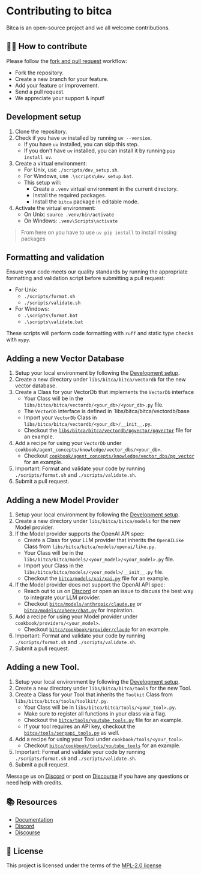 # Contributing to bitca

Bitca is an open-source project and we all welcome contributions.

## 👩‍💻 How to contribute

Please follow the [fork and pull request](https://docs.github.com/en/get-started/quickstart/contributing-to-projects) workflow:

- Fork the repository.
- Create a new branch for your feature.
- Add your feature or improvement.
- Send a pull request.
- We appreciate your support & input!

## Development setup

1. Clone the repository.
2. Check if you have `uv` installed by running `uv --version`.
   - If you have `uv` installed, you can skip this step.
   - If you don't have `uv` installed, you can install it by running `pip install uv`.
3. Create a virtual environment:
   - For Unix, use `./scripts/dev_setup.sh`.
   - For Windows, use `.\scripts\dev_setup.bat`.
   - This setup will:
     - Create a `.venv` virtual environment in the current directory.
     - Install the required packages.
     - Install the `bitca` package in editable mode.
4. Activate the virtual environment:
   - On Unix: `source .venv/bin/activate`
   - On Windows: `.venv\Scripts\activate`

> From here on you have to use `uv pip install` to install missing packages

## Formatting and validation

Ensure your code meets our quality standards by running the appropriate formatting and validation script before submitting a pull request:

- For Unix:
  - `./scripts/format.sh`
  - `./scripts/validate.sh`
- For Windows:
  - `.\scripts\format.bat`
  - `.\scripts\validate.bat`

These scripts will perform code formatting with `ruff` and static type checks with `mypy`.

## Adding a new Vector Database

1. Setup your local environment by following the [Development setup](#development-setup).
2. Create a new directory under `libs/bitca/bitca/vectordb` for the new vector database.
3. Create a Class for your VectorDb that implements the `VectorDb` interface
   - Your Class will be in the `libs/bitca/bitca/vectordb/<your_db>/<your_db>.py` file.
   - The `VectorDb` interface is defined in `libs/bitca/bitca/vectordb/base
   - Import your `VectorDb` Class in `libs/bitca/bitca/vectordb/<your_db>/__init__.py`.
   - Checkout the [`libs/bitca/bitca/vectordb/pgvector/pgvector`](https://github.com/bitcahumans/bitca/blob/main/libs/bitca/bitca/vectordb/pgvector/pgvector.py) file for an example.
4. Add a recipe for using your `VectorDb` under `cookbook/agent_concepts/knowledge/vector_dbs/<your_db>`.
   - Checkout [`cookbook/agent_concepts/knowledge/vector_dbs/pg_vector`](https://github.com/bitcahumans/bitca/blob/main/cookbook/agent_concepts/knowledge/vector_dbs/pg_vector.py) for an example.
5. Important: Format and validate your code by running `./scripts/format.sh` and `./scripts/validate.sh`.
6. Submit a pull request.

## Adding a new Model Provider

1. Setup your local environment by following the [Development setup](#development-setup).
2. Create a new directory under `libs/bitca/bitca/models` for the new Model provider.
3. If the Model provider supports the OpenAI API spec:
   - Create a Class for your LLM provider that inherits the `OpenAILike` Class from `libs/bitca/bitca/models/openai/like.py`.
   - Your Class will be in the `libs/bitca/bitca/models/<your_model>/<your_model>.py` file.
   - Import your Class in the `libs/bitca/bitca/models/<your_model>/__init__.py` file.
   - Checkout the [`bitca/models/xai/xai.py`](https://github.com/bitcahumans/bitca/blob/main/libs/bitca/bitca/models/together/together.py) file for an example.
4. If the Model provider does not support the OpenAI API spec:
   - Reach out to us on [Discord](https://discord.gg/4MtYHHrgA8) or open an issue to discuss the best way to integrate your LLM provider.
   - Checkout [`bitca/models/anthropic/claude.py`](https://github.com/bitcahumans/bitca/blob/main/libs/bitca/bitca/models/anthropic/claude.py) or [`bitca/models/cohere/chat.py`](https://github.com/bitcahumans/bitca/blob/main/libs/bitca/bitca/models/cohere/chat.py) for inspiration.
5. Add a recipe for using your Model provider under `cookbook/providers/<your_model>`.
   - Checkout [`bitca/cookbook/provider/claude`](https://github.com/bitcahumans/bitca/tree/main/cookbook/providers/claude) for an example.
6. Important: Format and validate your code by running `./scripts/format.sh` and `./scripts/validate.sh`.
7. Submit a pull request.

## Adding a new Tool.

1. Setup your local environment by following the [Development setup](#development-setup).
2. Create a new directory under `libs/bitca/bitca/tools` for the new Tool.
3. Create a Class for your Tool that inherits the `Toolkit` Class from `libs/bitca/bitca/tools/toolkit/.py`.
   - Your Class will be in `libs/bitca/bitca/tools/<your_tool>.py`.
   - Make sure to register all functions in your class via a flag.
   - Checkout the [`bitca/tools/youtube_tools.py`](https://github.com/bitcahumans/bitca/blob/main/libs/bitca/bitca/tools/youtube_tools.py) file for an example.
   - If your tool requires an API key, checkout the [`bitca/tools/serpapi_tools.py`](https://github.com/bitcahumans/bitca/blob/main/libs/bitca/bitca/tools/serpapi_tools.py) as well.
4. Add a recipe for using your Tool under `cookbook/tools/<your_tool>`.
   - Checkout [`bitca/cookbook/tools/youtube_tools`](https://github.com/bitcahumans/bitca/blob/main/cookbook/tools/youtube_tools.py) for an example.
5. Important: Format and validate your code by running `./scripts/format.sh` and `./scripts/validate.sh`.
6. Submit a pull request.

Message us on [Discord](https://discord.gg/4MtYHHrgA8) or post on [Discourse](https://community.bitca.com/) if you have any questions or need help with credits.

## 📚 Resources

- <a href="https://docs.projectbit.ca/introduction" target="_blank" rel="noopener noreferrer">Documentation</a>
- <a href="https://discord.gg/4MtYHHrgA8" target="_blank" rel="noopener noreferrer">Discord</a>
- <a href="https://community.bitca.com/" target="_blank" rel="noopener noreferrer">Discourse</a>

## 📝 License

This project is licensed under the terms of the [MPL-2.0 license](/LICENSE)
